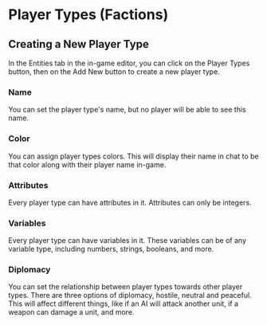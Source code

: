 # Player Types (Factions)

## Creating a New Player Type

In the Entities tab in the in-game editor, you can click on the Player Types button, then on the Add New button to create a new player type.

### Name

You can set the player type's name, but no player will be able to see this name.

### Color

You can assign player types colors. This will display their name in chat to be that color along with their player name in-game.

### Attributes

Every player type can have attributes in it. Attributes can only be integers.

### Variables

Every player type can have variables in it. These variables can be of any variable type, including numbers, strings, booleans, and more.

### Diplomacy

You can set the relationship between player types towards other player types. There are three options of diplomacy, hostile, neutral and peaceful. This will affect different things, like if an AI will attack another unit, if a weapon can damage a unit, and more.
